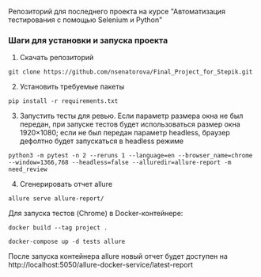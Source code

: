 Репозиторий для последнего проекта на курсе "Автоматизация тестирования с помощью Selenium и Python"
### Шаги для установки и запуска проекта
1. Скачать репозиторий
```
git clone https://github.com/nsenatorova/Final_Project_for_Stepik.git
```
2. Установить требуемые пакеты
```
pip install -r requirements.txt
```
3. Запустить тесты для ревью. Если параметр размера окна не был передан, при запуске тестов будет использоваться размер окна 1920×1080; если не был передан параметр headless, браузер дефолтно будет запускаться в headless режиме
```
python3 -m pytest -n 2 --reruns 1 --language=en --browser_name=chrome --window=1366,768 --headless=false --alluredir=allure-report -m need_review
```
4. Сгенерировать отчет allure
```
allure serve allure-report/
```
Для запуска тестов (Chrome) в Docker-контейнере:
```
docker build --tag project .   

docker-compose up -d tests allure
```
После запуска контейнера allure новый отчет будет доступен на http://localhost:5050/allure-docker-service/latest-report
